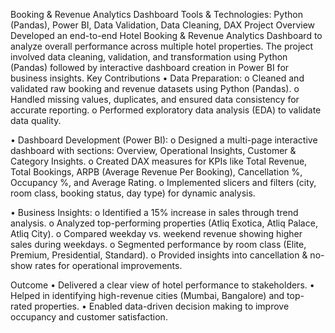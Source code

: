 


Booking & Revenue Analytics Dashboard
Tools & Technologies: Python (Pandas), Power BI, Data Validation, Data Cleaning, DAX
Project Overview
Developed an end-to-end Hotel Booking & Revenue Analytics Dashboard to analyze overall performance across multiple hotel properties. The project involved data cleaning, validation, and transformation using Python (Pandas) followed by interactive dashboard creation in Power BI for business insights.
Key Contributions
•	Data Preparation:
o	Cleaned and validated raw booking and revenue datasets using Python (Pandas).
o	Handled missing values, duplicates, and ensured data consistency for accurate reporting.
o	Performed exploratory data analysis (EDA) to validate data quality.

•	Dashboard Development (Power BI):
o	Designed a multi-page interactive dashboard with sections: Overview, Operational Insights, Customer & Category Insights.
o	Created DAX measures for KPIs like Total Revenue, Total Bookings, ARPB (Average Revenue Per Booking), Cancellation %, Occupancy %, and Average Rating.
o	Implemented slicers and filters (city, room class, booking status, day type) for dynamic analysis.

•	Business Insights:
o	Identified a 15% increase in sales through trend analysis.
o	Analyzed top-performing properties (Atliq Exotica, Atliq Palace, Atliq City).
o	Compared weekday vs. weekend revenue showing higher sales during weekdays.
o	Segmented performance by room class (Elite, Premium, Presidential, Standard).
o	Provided insights into cancellation & no-show rates for operational improvements.

Outcome
•	Delivered a clear view of hotel performance to stakeholders.
•	Helped in identifying high-revenue cities (Mumbai, Bangalore) and top-rated properties.
•	Enabled data-driven decision making to improve occupancy and customer satisfaction.

